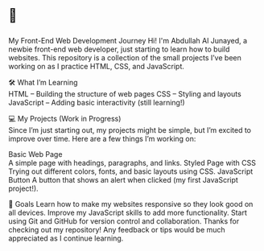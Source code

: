 <p style="font-size:26px;">🌱</p> My Front-End Web Development Journey
Hi! I'm Abdullah Al Junayed, a newbie front-end web developer, just starting to learn how to build websites. This repository is a collection of the small projects I’ve been working on as I practice HTML, CSS, and JavaScript.

🛠️ What I’m Learning <br>
HTML – Building the structure of web pages
CSS – Styling and layouts
JavaScript – Adding basic interactivity (still learning!)

💻 My Projects (Work in Progress)<br>
Since I’m just starting out, my projects might be simple, but I’m excited to improve over time. Here are a few things I’m working on:

Basic Web Page<br>
A simple page with headings, paragraphs, and links.
Styled Page with CSS
Trying out different colors, fonts, and basic layouts using CSS.
JavaScript Button
A button that shows an alert when clicked (my first JavaScript project!).

🎯 Goals
Learn how to make my websites responsive so they look good on all devices.
Improve my JavaScript skills to add more functionality.
Start using Git and GitHub for version control and collaboration.
Thanks for checking out my repository! Any feedback or tips would be much appreciated as I continue learning.
